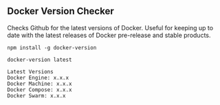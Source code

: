 Docker Version Checker
---

Checks Github for the latest versions of Docker. Useful for keeping up to date with the latest releases of Docker pre-release and stable products.

```shell
npm install -g docker-version
```

```shell
docker-version latest

Latest Versions
Docker Engine: x.x.x
Docker Machine: x.x.x
Docker Compose: x.x.x
Docker Swarm: x.x.x
```
